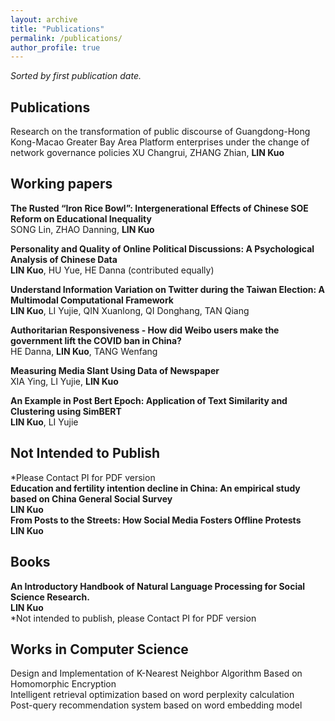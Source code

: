 ```yaml
---
layout: archive
title: "Publications"
permalink: /publications/
author_profile: true
---
```

*Sorted by first publication date.*

## Publications
Research on the transformation of public discourse of Guangdong-Hong Kong-Macao Greater Bay Area Platform enterprises under the change of network governance policies
XU Changrui, ZHANG Zhian, <b>LIN Kuo</b><br>


## Working papers
<b>The Rusted “Iron Rice Bowl”: Intergenerational Effects of Chinese SOE Reform on Educational Inequality</b><br>
SONG Lin, ZHAO Danning, <b>LIN Kuo</b><br>

<b>Personality and Quality of Online Political Discussions: A Psychological Analysis of Chinese Data </b><br>
<b>LIN Kuo</b>, HU Yue, HE Danna (contributed equally) <br>

<b>Understand Information Variation on Twitter during the Taiwan Election: A Multimodal Computational Framework</b><br>
<b>LIN Kuo</b>, LI Yujie, QIN Xuanlong, QI Donghang, TAN Qiang<br>

<b>Authoritarian Responsiveness - How did Weibo users make the government lift the COVID ban in China? </b><br>
HE Danna, <b>LIN Kuo</b>, TANG Wenfang<br>

<b>Measuring Media Slant Using Data of Newspaper</b><br>
XIA Ying, LI Yujie, <b>LIN Kuo</b><br>

<b>An Example in Post Bert Epoch: Application of Text Similarity and Clustering using SimBERT</b><br>
<b>LIN Kuo</b>, LI Yujie<br>




## Not Intended to Publish 
*Please Contact PI for PDF version<br>
<b>Education and fertility intention decline in China: An empirical study based on China General Social Survey</b><br>
<b>LIN Kuo</b><br>
<b>From Posts to the Streets: How Social Media Fosters Offline Protests</b><br>
<b>LIN Kuo</b><br>

## Books

<b>An Introductory Handbook of Natural Language Processing for Social Science Research.</b><br>
<b>LIN Kuo</b><br>
*Not intended to publish, please Contact PI for PDF version<br>

## Works in Computer Science
Design and Implementation of K-Nearest Neighbor Algorithm Based on Homomorphic Encryption<br>
Intelligent retrieval optimization based on word perplexity calculation<br>
Post-query recommendation system based on word embedding model<br>
